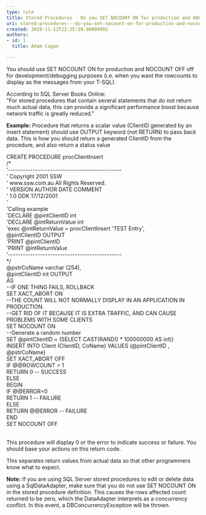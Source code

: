 ```yaml
---
type: rule
title: Stored Procedures - Do you SET NOCOUNT ON for production and NOCOUNT OFF off for development/debugging purposes?
uri: stored-procedures---do-you-set-nocount-on-for-production-and-nocount-off-off-for-developmentdebugging-purposes
created: 2019-11-12T22:25:59.0000000Z
authors:
- id: 1
  title: Adam Cogan

---
```




<span class='intro'> <p class="ssw15-rteElement-P">​You should use SET NOCOUNT ON for production and NOCOUNT OFF off for development/debugging purposes (i.e. when you want the rowcounts to display as the messages from your T-SQL).​​<br></p> </span>

<p>According to SQL Server Books Online&#58;<br>&quot;For stored procedures that contain several statements that do not return much actual data, this can provide a significant performance boost because network traffic is greatly reduced.&quot;</p><p><b>Example&#58;</b> Procedure that returns a scalar value (ClientID generated by an insert statement) should use OUTPUT keyword (not RETURN) to pass back data. This is how you should return a generated ClientID from the procedure, and also return a status value</p><p class="ssw15-rteElement-CodeArea">CREATE PROCEDURE procClientInsert<br>/*<br>'---------------------------------------------- <br>' Copyright 2001 SSW <br>' www.ssw.com.au All Rights Reserved.<br>' VERSION AUTHOR DATE COMMENT <br>' 1.0 DDK 17/12/2001 <br>'<br>'Calling example<br>'DECLARE @pintClientID int<br>'DECLARE @intReturnValue int<br>'exec @intReturnValue = procClientInsert 'TEST Entry', <br>@pintClientID OUTPUT<br>'PRINT @pintClientID<br>'PRINT @intReturnValue<br>'---------------------------------------------- <br>*/<br>@pstrCoName varchar (254),<br>@pintClientID int OUTPUT<br>AS<br>--IF ONE THING FAILS, ROLLBACK<br>SET XACT_ABORT ON<br>--THE COUNT WILL NOT NORMALLY DISPLAY IN AN APPLICATION IN PRODUCTION. <br>--GET RID OF IT BECAUSE IT IS EXTRA TRAFFIC, AND CAN CAUSE <br>PROBLEMS WITH SOME CLIENTS<br>SET NOCOUNT ON<br>--Generate a random number<br>SET @pintClientID = (SELECT CAST(RAND() * 100000000 AS int))<br>INSERT INTO Client (ClientID, CoName) VALUES (@pintClientID , <br>@pstrCoName)<br>SET XACT_ABORT OFF<br>IF @@ROWCOUNT = 1 <br> RETURN 0 -- SUCCESS<br>ELSE<br> BEGIN<br> IF @@ERROR=0 <br> RETURN 1 -- FAILURE <br> ELSE<br> RETURN @@ERROR -- FAILURE <br> END<br>SET NOCOUNT OFF</p><p><br>This procedure will display 0 or the error to indicate success or failure. You should base your actions on this return code.</p><p>This separates return values from actual data so that other programmers know what to expect.</p><p><b>Note&#58;</b>&#160;If you are using SQL Server stored procedures to edit or delete data using a SqlDataAdapter, make sure that you do not use SET NOCOUNT ON in the stored procedure definition. This causes the rows affected count returned to be zero, which the DataAdapter interprets as a concurrency conflict. In this event, a DBConcurrencyException will be thrown.​<br></p>


